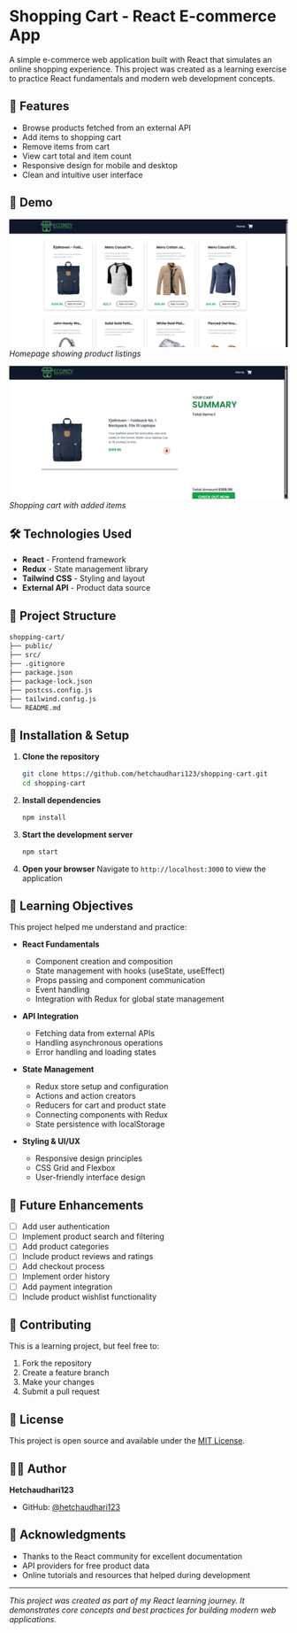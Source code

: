 
# Shopping Cart - React E-commerce App

A simple e-commerce web application built with React that simulates an online shopping experience. This project was created as a learning exercise to practice React fundamentals and modern web development concepts.

## 🛒 Features

-   Browse products fetched from an external API
-   Add items to shopping cart
-   Remove items from cart
-   View cart total and item count
-   Responsive design for mobile and desktop
-   Clean and intuitive user interface

## 🚀 Demo

![Homepage](/assets/homepage.png) _Homepage showing product listings_

![Cart Page](/assets/cart.png) _Shopping cart with added items_

## 🛠️ Technologies Used

-   **React** - Frontend framework
-   **Redux** - State management library
-   **Tailwind CSS** - Styling and layout
-   **External API** - Product data source

## 📁 Project Structure

```
shopping-cart/
├── public/
├── src/
├── .gitignore
├── package.json
├── package-lock.json
├── postcss.config.js
├── tailwind.config.js
└── README.md

```

## 🔧 Installation & Setup

1.  **Clone the repository**
    
    ```bash
    git clone https://github.com/hetchaudhari123/shopping-cart.git
    cd shopping-cart
    
    ```
    
2.  **Install dependencies**
    
    ```bash
    npm install
    
    ```
    
3.  **Start the development server**
    
    ```bash
    npm start
    
    ```
    
4.  **Open your browser** Navigate to `http://localhost:3000` to view the application
    



## 🎯 Learning Objectives

This project helped me understand and practice:

-   **React Fundamentals**
    
    -   Component creation and composition
    -   State management with hooks (useState, useEffect)
    -   Props passing and component communication
    -   Event handling
    -   Integration with Redux for global state management
-   **API Integration**
    
    -   Fetching data from external APIs
    -   Handling asynchronous operations
    -   Error handling and loading states
-   **State Management**
    
    -   Redux store setup and configuration
    -   Actions and action creators
    -   Reducers for cart and product state
    -   Connecting components with Redux
    -   State persistence with localStorage
-   **Styling & UI/UX**
    
    -   Responsive design principles
    -   CSS Grid and Flexbox
    -   User-friendly interface design

## 🔮 Future Enhancements

-   [ ] Add user authentication
-   [ ] Implement product search and filtering
-   [ ] Add product categories
-   [ ] Include product reviews and ratings
-   [ ] Add checkout process
-   [ ] Implement order history
-   [ ] Add payment integration
-   [ ] Include product wishlist functionality

## 🤝 Contributing

This is a learning project, but feel free to:

1.  Fork the repository
2.  Create a feature branch
3.  Make your changes
4.  Submit a pull request

## 📝 License

This project is open source and available under the [MIT License](https://claude.ai/chat/LICENSE).

## 👨‍💻 Author

**Hetchaudhari123**

-   GitHub: [@hetchaudhari123](https://github.com/hetchaudhari123)

## 🙏 Acknowledgments

-   Thanks to the React community for excellent documentation
-   API providers for free product data
-   Online tutorials and resources that helped during development

----------

_This project was created as part of my React learning journey. It demonstrates core concepts and best practices for building modern web applications._
